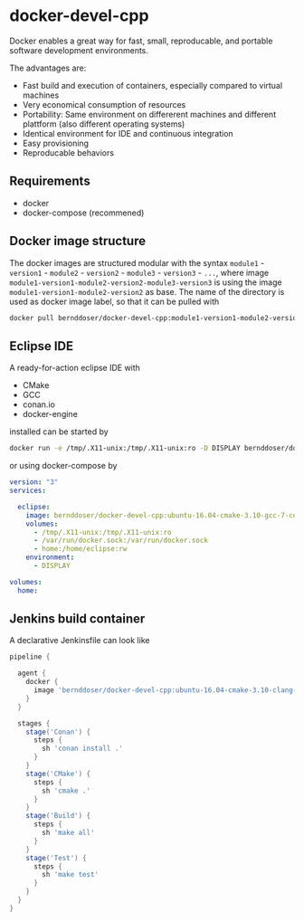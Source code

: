 # docker-devel-cpp

Docker enables a great way for fast, small, reproducable, and portable software development environments.

The advantages are:

 * Fast build and execution of containers, especially compared to virtual machines
 * Very economical consumption of resources
 * Portability: Same environment on differerent machines and different plattform (also different operating systems)
 * Identical environment for IDE and continuous integration
 * Easy provisioning 
 * Reproducable behaviors

## Requirements

 * docker
 * docker-compose (recommened)

## Docker image structure

The docker images are structured modular with the syntax
`module1` - `version1` - `module2` - `version2` - `module3` - `version3` - `...`,
where image `module1-version1-module2-version2-module3-version3` is using the image
`module1-version1-module2-version2` as base. The name of the directory is used
as docker image label, so that it can be pulled with

```bash
docker pull bernddoser/docker-devel-cpp:module1-version1-module2-version2-module3-version3
```

## Eclipse IDE

A ready-for-action eclipse IDE with 

 * CMake
 * GCC
 * conan.io
 * docker-engine

installed can be started by

```bash
docker run -e /tmp/.X11-unix:/tmp/.X11-unix:ro -D DISPLAY bernddoser/docker-devel-cpp:ubuntu-16.04-cmake-3.10-gcc-7-conan-1.0-docker-17.12-eclipse-4.7.2
```

or using docker-compose by

```yaml
version: "3"
services:

  eclipse:
    image: bernddoser/docker-devel-cpp:ubuntu-16.04-cmake-3.10-gcc-7-conan-1.0-docker-17.12-eclipse-4.7.2
    volumes:
      - /tmp/.X11-unix:/tmp/.X11-unix:ro 
      - /var/run/docker.sock:/var/run/docker.sock
      - home:/home/eclipse:rw
    environment:
      - DISPLAY

volumes:
  home:
```

## Jenkins build container

A declarative Jenkinsfile can look like

```groovy
pipeline {

  agent {
    docker {
      image 'bernddoser/docker-devel-cpp:ubuntu-16.04-cmake-3.10-clang-6-conan-1.0'
    }
  }

  stages {
    stage('Conan') {
      steps {
        sh 'conan install .'
      }
    }
    stage('CMake') {
      steps {
        sh 'cmake .'
      }
    }
    stage('Build') {
      steps {
        sh 'make all'
      }
    }
    stage('Test') {
      steps {
        sh 'make test'
      }
    }
  }
}
```
